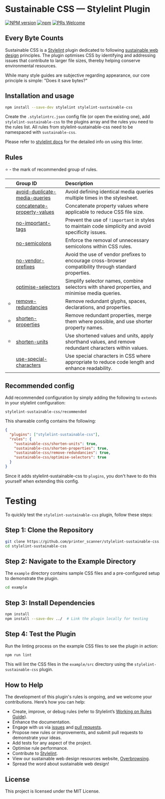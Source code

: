 # **Sustainable CSS — Stylelint Plugin**

[![NPM version](https://img.shields.io/npm/v/stylelint-sustainable-css.svg)](https://www.npmjs.org/package/stylelint-sustainable-css)
[![npm](https://img.shields.io/npm/dt/stylelint-sustainable-css.svg)](http://www.npmtrends.com/stylelint-sustainable-css)
[![PRs Welcome](https://img.shields.io/badge/PRs-welcome-brightgreen.svg)](https://egghead.io/courses/how-to-contribute-to-an-open-source-project-on-github)

## Every Byte Counts

Sustainable CSS is a [Stylelint](https://stylelint.io) plugin dedicated to following [sustainable web design](https://sustainablewebdesign.org) principles. The plugin optimises CSS by identifying and addressing issues that contribute to larger file sizes, thereby helping conserve environmental resources.

While many style guides are subjective regarding appearance, our core principle is simple: "Does it save bytes?"


## Installation and usage

```bash
npm install --save-dev stylelint stylelint-sustainable-css
```

Create the `.stylelintrc.json` config file (or open the existing one), add `stylelint-sustainable-css` to the plugins array and the rules you need to the rules list. All rules from stylelint-sustainable-css need to be namespaced with `sustainable-css`.

Please refer to [stylelint docs](https://stylelint.io/) for the detailed info on using this linter.

## Rules

⭐️ - the mark of recommended group of rules.

|    | Group ID                           | Description                                                              |
| :- | :--------------------------------- | :----------------------------------------------------------------------- |
|    | [avoid-duplicate-media-queries][1] | Avoid defining identical media queries multiple times in the stylesheet. |
|    | [concatenate-property-values][2]   | Concatenate property values where applicable to reduce CSS file size. |
|    | [no-important-tags][3]             | Prevent the use of `!important` in styles to maintain code simplicity and avoid specificity issues. |
|    | [no-semicolons][4]                 | Enforce the removal of unnecessary semicolons within CSS rules. |
|    | [no-vendor-prefixes][5]            | Avoid the use of vendor prefixes to encourage cross-browser compatibility through standard properties. |
|    | [optimise-selectors][6]            | Simplify selector names, combine selectors with shared properties, and minimise media queries. |
| ⭐️ | [remove-redundancies][7]           | Remove redundant glyphs, spaces, declarations, and properties. |
| ⭐️ | [shorten-properties][8]            | Remove redundant properties, merge them where possible, and use shorter property names. |
| ⭐️ | [shorten-units][9]                 | Use shortened values and units, apply shorthand values, and remove redundant characters within values. |
|    | [use-special-characters][10]       | Use special characters in CSS where appropriate to reduce code length and enhance readability. |

[1]: lib/rules/avoid-duplicate-media-queries/README.md
[2]: lib/rules/concatenate-property-values/README.md
[3]: lib/rules/no-important-tags/README.md
[4]: lib/rules/no-semicolons/README.md
[5]: lib/rules/no-vendor-prefixes/README.md
[6]: lib/rules/optimise-selectors/README.md
[7]: lib/rules/remove-redundancies/README.md
[8]: lib/rules/shorten-properties/README.md
[9]: lib/rules/shorten-units/README.md
[10]: lib/rules/use-special-characters/README.md


## Recommended config

Add recommended configuration by simply adding the following to `extends` in your stylelint configuration:

```
stylelint-sustainable-css/recommended
```

This shareable config contains the following:

```json
{
  "plugins": ["stylelint-sustainable-css"],
  "rules": {
    "sustainable-css/shorten-units": true,
    "sustainable-css/shorten-properties": true,
    "sustainable-css/remove-redundancies": true,
    "sustainable-css/optimise-selectors": true
  }
}
```

Since it adds stylelint-sustainable-css to `plugins`, you don't have to do this yourself when extending this config.


# Testing

To quickly test the `stylelint-sustainable-css` plugin, follow these steps:

## Step 1: Clone the Repository

```sh
git clone https://github.com/printer_scanner/stylelint-sustainable-css.git
cd stylelint-sustainable-css
```

## Step 2: Navigate to the Example Directory

The `example` directory contains sample CSS files and a pre-configured setup to demonstrate the plugin.

```sh
cd example
```

## Step 3: Install Dependencies

```sh
npm install
npm install --save-dev ../  # Link the plugin locally for testing
```

## Step 4: Test the Plugin

Run the linting process on the example CSS files to see the plugin in action:

```sh
npm run lint
```

This will lint the CSS files in the `example/src` directory using the `stylelint-sustainable-css` plugin.


## How to Help

The development of this plugin's rules is ongoing, and we welcome your contributions. Here’s how you can help:

- Create, improve, or debug rules (refer to Stylelint’s [Working on Rules Guide](https://github.com/stylelint/stylelint/blob/master/docs/developer-guide/rules.md)).
- Enhance the documentation.
- Engage with us via [issues](https://github.com/overbrowsing/stylelint-sustainable-css/issues) and [pull requests](https://github.com/overbrowsing/stylelint-sustainable-css/pulls).
- Propose new rules or improvements, and submit pull requests to demonstrate your ideas.
- Add tests for any aspect of the project.
- Optimise rule performance.
- Contribute to [Stylelint](https://github.com/stylelint/stylelint).
- View our sustainable web design resources website, [Overbrowsing](https://overbrowsing.com/).
- Spread the word about sustainable web design!

## License
This project is licensed under the MIT License.